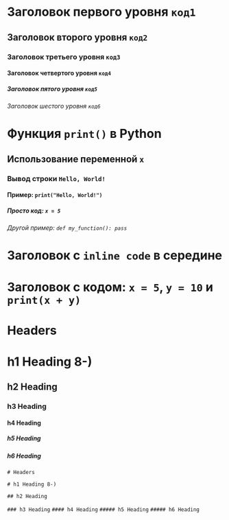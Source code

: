 # Заголовок первого уровня `код1`
## Заголовок второго уровня `код2`
### Заголовок третьего уровня `код3`
#### Заголовок четвертого уровня `код4`
##### Заголовок пятого уровня `код5`
###### Заголовок шестого уровня `код6`

# Функция `print()` в Python
## Использование переменной `x`
### Вывод строки `Hello, World!`
#### Пример: `print("Hello, World!")`
##### Просто код: `x = 5`
###### Другой пример: `def my_function(): pass`

# Заголовок с `inline code` в середине
# Заголовок с кодом: `x = 5`, `y = 10` и `print(x + y)`

# Headers

# h1 Heading 8-)
## h2 Heading
### h3 Heading
#### h4 Heading
##### h5 Heading
##### h6 Heading

`# Headers`

`# h1 Heading 8-)`

`## h2 Heading`

`### h3 Heading`
`#### h4 Heading`
`##### h5 Heading`
`##### h6 Heading `
